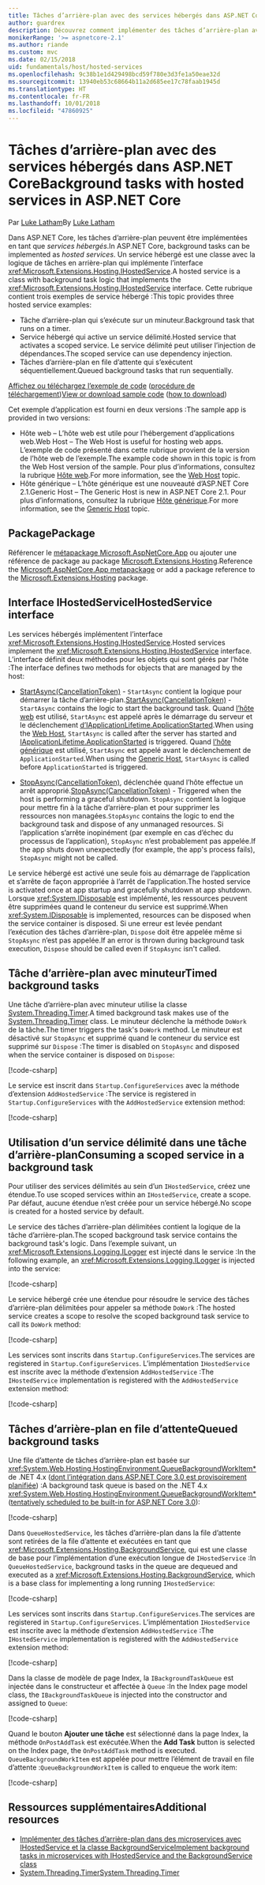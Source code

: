 ```yaml
---
title: Tâches d’arrière-plan avec des services hébergés dans ASP.NET Core
author: guardrex
description: Découvrez comment implémenter des tâches d’arrière-plan avec des services hébergés dans ASP.NET Core.
monikerRange: '>= aspnetcore-2.1'
ms.author: riande
ms.custom: mvc
ms.date: 02/15/2018
uid: fundamentals/host/hosted-services
ms.openlocfilehash: 9c38b1e1d429498bcd59f780e3d3fe1a50eae32d
ms.sourcegitcommit: 13940eb53c68664b11a2d685ee17c78faab1945d
ms.translationtype: HT
ms.contentlocale: fr-FR
ms.lasthandoff: 10/01/2018
ms.locfileid: "47860925"
---
```

# <a name="background-tasks-with-hosted-services-in-aspnet-core"></a><span data-ttu-id="054c6-103">Tâches d’arrière-plan avec des services hébergés dans ASP.NET Core</span><span class="sxs-lookup"><span data-stu-id="054c6-103">Background tasks with hosted services in ASP.NET Core</span></span>

<span data-ttu-id="054c6-104">Par [Luke Latham](https://github.com/guardrex)</span><span class="sxs-lookup"><span data-stu-id="054c6-104">By [Luke Latham](https://github.com/guardrex)</span></span>

<span data-ttu-id="054c6-105">Dans ASP.NET Core, les tâches d’arrière-plan peuvent être implémentées en tant que *services hébergés*.</span><span class="sxs-lookup"><span data-stu-id="054c6-105">In ASP.NET Core, background tasks can be implemented as *hosted services*.</span></span> <span data-ttu-id="054c6-106">Un service hébergé est une classe avec la logique de tâches en arrière-plan qui implémente l’interface <xref:Microsoft.Extensions.Hosting.IHostedService>.</span><span class="sxs-lookup"><span data-stu-id="054c6-106">A hosted service is a class with background task logic that implements the <xref:Microsoft.Extensions.Hosting.IHostedService> interface.</span></span> <span data-ttu-id="054c6-107">Cette rubrique contient trois exemples de service hébergé :</span><span class="sxs-lookup"><span data-stu-id="054c6-107">This topic provides three hosted service examples:</span></span>

* <span data-ttu-id="054c6-108">Tâche d’arrière-plan qui s’exécute sur un minuteur.</span><span class="sxs-lookup"><span data-stu-id="054c6-108">Background task that runs on a timer.</span></span>
* <span data-ttu-id="054c6-109">Service hébergé qui active un service délimité.</span><span class="sxs-lookup"><span data-stu-id="054c6-109">Hosted service that activates a scoped service.</span></span> <span data-ttu-id="054c6-110">Le service délimité peut utiliser l’injection de dépendances.</span><span class="sxs-lookup"><span data-stu-id="054c6-110">The scoped service can use dependency injection.</span></span>
* <span data-ttu-id="054c6-111">Tâches d’arrière-plan en file d’attente qui s’exécutent séquentiellement.</span><span class="sxs-lookup"><span data-stu-id="054c6-111">Queued background tasks that run sequentially.</span></span>

<span data-ttu-id="054c6-112">[Affichez ou téléchargez l’exemple de code](https://github.com/aspnet/Docs/tree/master/aspnetcore/fundamentals/host/hosted-services/samples/) ([procédure de téléchargement](xref:tutorials/index#how-to-download-a-sample))</span><span class="sxs-lookup"><span data-stu-id="054c6-112">[View or download sample code](https://github.com/aspnet/Docs/tree/master/aspnetcore/fundamentals/host/hosted-services/samples/) ([how to download](xref:tutorials/index#how-to-download-a-sample))</span></span>

<span data-ttu-id="054c6-113">Cet exemple d’application est fourni en deux versions :</span><span class="sxs-lookup"><span data-stu-id="054c6-113">The sample app is provided in two versions:</span></span>

* <span data-ttu-id="054c6-114">Hôte web &ndash; L’hôte web est utile pour l’hébergement d’applications web.</span><span class="sxs-lookup"><span data-stu-id="054c6-114">Web Host &ndash; The Web Host is useful for hosting web apps.</span></span> <span data-ttu-id="054c6-115">L’exemple de code présenté dans cette rubrique provient de la version de l’hôte web de l’exemple.</span><span class="sxs-lookup"><span data-stu-id="054c6-115">The example code shown in this topic is from the Web Host version of the sample.</span></span> <span data-ttu-id="054c6-116">Pour plus d’informations, consultez la rubrique [Hôte web](xref:fundamentals/host/web-host).</span><span class="sxs-lookup"><span data-stu-id="054c6-116">For more information, see the [Web Host](xref:fundamentals/host/web-host) topic.</span></span>
* <span data-ttu-id="054c6-117">Hôte générique &ndash; L’hôte générique est une nouveauté d’ASP.NET Core 2.1.</span><span class="sxs-lookup"><span data-stu-id="054c6-117">Generic Host &ndash; The Generic Host is new in ASP.NET Core 2.1.</span></span> <span data-ttu-id="054c6-118">Pour plus d’informations, consultez la rubrique [Hôte générique](xref:fundamentals/host/generic-host).</span><span class="sxs-lookup"><span data-stu-id="054c6-118">For more information, see the [Generic Host](xref:fundamentals/host/generic-host) topic.</span></span>

## <a name="package"></a><span data-ttu-id="054c6-119">Package</span><span class="sxs-lookup"><span data-stu-id="054c6-119">Package</span></span>

<span data-ttu-id="054c6-120">Référencer le [métapackage Microsoft.AspNetCore.App](xref:fundamentals/metapackage-app) ou ajouter une référence de package au package [Microsoft.Extensions.Hosting](https://www.nuget.org/packages/Microsoft.Extensions.Hosting).</span><span class="sxs-lookup"><span data-stu-id="054c6-120">Reference the [Microsoft.AspNetCore.App metapackage](xref:fundamentals/metapackage-app) or add a package reference to the [Microsoft.Extensions.Hosting](https://www.nuget.org/packages/Microsoft.Extensions.Hosting) package.</span></span>

## <a name="ihostedservice-interface"></a><span data-ttu-id="054c6-121">Interface IHostedService</span><span class="sxs-lookup"><span data-stu-id="054c6-121">IHostedService interface</span></span>

<span data-ttu-id="054c6-122">Les services hébergés implémentent l’interface <xref:Microsoft.Extensions.Hosting.IHostedService>.</span><span class="sxs-lookup"><span data-stu-id="054c6-122">Hosted services implement the <xref:Microsoft.Extensions.Hosting.IHostedService> interface.</span></span> <span data-ttu-id="054c6-123">L’interface définit deux méthodes pour les objets qui sont gérés par l’hôte :</span><span class="sxs-lookup"><span data-stu-id="054c6-123">The interface defines two methods for objects that are managed by the host:</span></span>

* <span data-ttu-id="054c6-124">[StartAsync(CancellationToken)](xref:Microsoft.Extensions.Hosting.IHostedService.StartAsync*) - `StartAsync` contient la logique pour démarrer la tâche d’arrière-plan.</span><span class="sxs-lookup"><span data-stu-id="054c6-124">[StartAsync(CancellationToken)](xref:Microsoft.Extensions.Hosting.IHostedService.StartAsync*) - `StartAsync` contains the logic to start the background task.</span></span> <span data-ttu-id="054c6-125">Quand [l’hôte web](xref:fundamentals/host/web-host) est utilisé, `StartAsync` est appelé après le démarrage du serveur et le déclenchement [d’IApplicationLifetime.ApplicationStarted](xref:Microsoft.AspNetCore.Hosting.IApplicationLifetime.ApplicationStarted*).</span><span class="sxs-lookup"><span data-stu-id="054c6-125">When using the [Web Host](xref:fundamentals/host/web-host), `StartAsync` is called after the server has started and [IApplicationLifetime.ApplicationStarted](xref:Microsoft.AspNetCore.Hosting.IApplicationLifetime.ApplicationStarted*) is triggered.</span></span> <span data-ttu-id="054c6-126">Quand [l’hôte générique](xref:fundamentals/host/generic-host) est utilisé, `StartAsync` est appelé avant le déclenchement de `ApplicationStarted`.</span><span class="sxs-lookup"><span data-stu-id="054c6-126">When using the [Generic Host](xref:fundamentals/host/generic-host), `StartAsync` is called before `ApplicationStarted` is triggered.</span></span>

* <span data-ttu-id="054c6-127">[StopAsync(CancellationToken)](xref:Microsoft.Extensions.Hosting.IHostedService.StopAsync*), déclenchée quand l’hôte effectue un arrêt approprié.</span><span class="sxs-lookup"><span data-stu-id="054c6-127">[StopAsync(CancellationToken)](xref:Microsoft.Extensions.Hosting.IHostedService.StopAsync*) - Triggered when the host is performing a graceful shutdown.</span></span> <span data-ttu-id="054c6-128">`StopAsync` contient la logique pour mettre fin à la tâche d’arrière-plan et pour supprimer les ressources non managées.</span><span class="sxs-lookup"><span data-stu-id="054c6-128">`StopAsync` contains the logic to end the background task and dispose of any unmanaged resources.</span></span> <span data-ttu-id="054c6-129">Si l’application s’arrête inopinément (par exemple en cas d’échec du processus de l’application), `StopAsync` n’est probablement pas appelée.</span><span class="sxs-lookup"><span data-stu-id="054c6-129">If the app shuts down unexpectedly (for example, the app's process fails), `StopAsync` might not be called.</span></span>

<span data-ttu-id="054c6-130">Le service hébergé est activé une seule fois au démarrage de l’application et s’arrête de façon appropriée à l’arrêt de l’application.</span><span class="sxs-lookup"><span data-stu-id="054c6-130">The hosted service is activated once at app startup and gracefully shutdown at app shutdown.</span></span> <span data-ttu-id="054c6-131">Lorsque <xref:System.IDisposable> est implémenté, les ressources peuvent être supprimées quand le conteneur du service est supprimé.</span><span class="sxs-lookup"><span data-stu-id="054c6-131">When <xref:System.IDisposable> is implemented, resources can be disposed when the service container is disposed.</span></span> <span data-ttu-id="054c6-132">Si une erreur est levée pendant l’exécution des tâches d’arrière-plan, `Dispose` doit être appelée même si `StopAsync` n’est pas appelée.</span><span class="sxs-lookup"><span data-stu-id="054c6-132">If an error is thrown during background task execution, `Dispose` should be called even if `StopAsync` isn't called.</span></span>

## <a name="timed-background-tasks"></a><span data-ttu-id="054c6-133">Tâche d’arrière-plan avec minuteur</span><span class="sxs-lookup"><span data-stu-id="054c6-133">Timed background tasks</span></span>

<span data-ttu-id="054c6-134">Une tâche d’arrière-plan avec minuteur utilise la classe [System.Threading.Timer](xref:System.Threading.Timer).</span><span class="sxs-lookup"><span data-stu-id="054c6-134">A timed background task makes use of the [System.Threading.Timer](xref:System.Threading.Timer) class.</span></span> <span data-ttu-id="054c6-135">Le minuteur déclenche la méthode `DoWork` de la tâche.</span><span class="sxs-lookup"><span data-stu-id="054c6-135">The timer triggers the task's `DoWork` method.</span></span> <span data-ttu-id="054c6-136">Le minuteur est désactivé sur `StopAsync` et supprimé quand le conteneur du service est supprimé sur `Dispose` :</span><span class="sxs-lookup"><span data-stu-id="054c6-136">The timer is disabled on `StopAsync` and disposed when the service container is disposed on `Dispose`:</span></span>

[!code-csharp[](hosted-services/samples/2.x/BackgroundTasksSample-WebHost/Services/TimedHostedService.cs?name=snippet1&highlight=15-16,30,37)]

<span data-ttu-id="054c6-137">Le service est inscrit dans `Startup.ConfigureServices` avec la méthode d’extension `AddHostedService` :</span><span class="sxs-lookup"><span data-stu-id="054c6-137">The service is registered in `Startup.ConfigureServices` with the `AddHostedService` extension method:</span></span>

[!code-csharp[](hosted-services/samples/2.x/BackgroundTasksSample-WebHost/Startup.cs?name=snippet1)]

## <a name="consuming-a-scoped-service-in-a-background-task"></a><span data-ttu-id="054c6-138">Utilisation d’un service délimité dans une tâche d’arrière-plan</span><span class="sxs-lookup"><span data-stu-id="054c6-138">Consuming a scoped service in a background task</span></span>

<span data-ttu-id="054c6-139">Pour utiliser des services délimités au sein d’un `IHostedService`, créez une étendue.</span><span class="sxs-lookup"><span data-stu-id="054c6-139">To use scoped services within an `IHostedService`, create a scope.</span></span> <span data-ttu-id="054c6-140">Par défaut, aucune étendue n’est créée pour un service hébergé.</span><span class="sxs-lookup"><span data-stu-id="054c6-140">No scope is created for a hosted service by default.</span></span>

<span data-ttu-id="054c6-141">Le service des tâches d’arrière-plan délimitées contient la logique de la tâche d’arrière-plan.</span><span class="sxs-lookup"><span data-stu-id="054c6-141">The scoped background task service contains the background task's logic.</span></span> <span data-ttu-id="054c6-142">Dans l’exemple suivant, un <xref:Microsoft.Extensions.Logging.ILogger> est injecté dans le service :</span><span class="sxs-lookup"><span data-stu-id="054c6-142">In the following example, an <xref:Microsoft.Extensions.Logging.ILogger> is injected into the service:</span></span>

[!code-csharp[](hosted-services/samples/2.x/BackgroundTasksSample-WebHost/Services/ScopedProcessingService.cs?name=snippet1)]

<span data-ttu-id="054c6-143">Le service hébergé crée une étendue pour résoudre le service des tâches d’arrière-plan délimitées pour appeler sa méthode `DoWork` :</span><span class="sxs-lookup"><span data-stu-id="054c6-143">The hosted service creates a scope to resolve the scoped background task service to call its `DoWork` method:</span></span>

[!code-csharp[](hosted-services/samples/2.x/BackgroundTasksSample-WebHost/Services/ConsumeScopedServiceHostedService.cs?name=snippet1&highlight=29-36)]

<span data-ttu-id="054c6-144">Les services sont inscrits dans `Startup.ConfigureServices`.</span><span class="sxs-lookup"><span data-stu-id="054c6-144">The services are registered in `Startup.ConfigureServices`.</span></span> <span data-ttu-id="054c6-145">L’implémentation `IHostedService` est inscrite avec la méthode d’extension `AddHostedService` :</span><span class="sxs-lookup"><span data-stu-id="054c6-145">The `IHostedService` implementation is registered with the `AddHostedService` extension method:</span></span>

[!code-csharp[](hosted-services/samples/2.x/BackgroundTasksSample-WebHost/Startup.cs?name=snippet2)]

## <a name="queued-background-tasks"></a><span data-ttu-id="054c6-146">Tâches d’arrière-plan en file d’attente</span><span class="sxs-lookup"><span data-stu-id="054c6-146">Queued background tasks</span></span>

<span data-ttu-id="054c6-147">Une file d’attente de tâches d’arrière-plan est basée sur <xref:System.Web.Hosting.HostingEnvironment.QueueBackgroundWorkItem*> de .NET 4.x ([dont l’intégration dans ASP.NET Core 3.0 est provisoirement planifiée](https://github.com/aspnet/Hosting/issues/1280)) :</span><span class="sxs-lookup"><span data-stu-id="054c6-147">A background task queue is based on the .NET 4.x <xref:System.Web.Hosting.HostingEnvironment.QueueBackgroundWorkItem*> ([tentatively scheduled to be built-in for ASP.NET Core 3.0](https://github.com/aspnet/Hosting/issues/1280)):</span></span>

[!code-csharp[](hosted-services/samples/2.x/BackgroundTasksSample-WebHost/Services/BackgroundTaskQueue.cs?name=snippet1)]

<span data-ttu-id="054c6-148">Dans `QueueHostedService`, les tâches d’arrière-plan dans la file d’attente sont retirées de la file d’attente et exécutées en tant que <xref:Microsoft.Extensions.Hosting.BackgroundService>, qui est une classe de base pour l’implémentation d’une exécution longue de `IHostedService` :</span><span class="sxs-lookup"><span data-stu-id="054c6-148">In `QueueHostedService`, background tasks in the queue are dequeued and executed as a <xref:Microsoft.Extensions.Hosting.BackgroundService>, which is a base class for implementing a long running `IHostedService`:</span></span>

[!code-csharp[](hosted-services/samples/2.x/BackgroundTasksSample-WebHost/Services/QueuedHostedService.cs?name=snippet1&highlight=21,25)]

<span data-ttu-id="054c6-149">Les services sont inscrits dans `Startup.ConfigureServices`.</span><span class="sxs-lookup"><span data-stu-id="054c6-149">The services are registered in `Startup.ConfigureServices`.</span></span> <span data-ttu-id="054c6-150">L’implémentation `IHostedService` est inscrite avec la méthode d’extension `AddHostedService` :</span><span class="sxs-lookup"><span data-stu-id="054c6-150">The `IHostedService` implementation is registered with the `AddHostedService` extension method:</span></span>

[!code-csharp[](hosted-services/samples/2.x/BackgroundTasksSample-WebHost/Startup.cs?name=snippet3)]

<span data-ttu-id="054c6-151">Dans la classe de modèle de page Index, la `IBackgroundTaskQueue` est injectée dans le constructeur et affectée à `Queue` :</span><span class="sxs-lookup"><span data-stu-id="054c6-151">In the Index page model class, the `IBackgroundTaskQueue` is injected into the constructor and assigned to `Queue`:</span></span>

[!code-csharp[](hosted-services/samples/2.x/BackgroundTasksSample-WebHost/Pages/Index.cshtml.cs?name=snippet1)]

<span data-ttu-id="054c6-152">Quand le bouton **Ajouter une tâche** est sélectionné dans la page Index, la méthode `OnPostAddTask` est exécutée.</span><span class="sxs-lookup"><span data-stu-id="054c6-152">When the **Add Task** button is selected on the Index page, the `OnPostAddTask` method is executed.</span></span> <span data-ttu-id="054c6-153">`QueueBackgroundWorkItem` est appelée pour mettre l’élément de travail en file d’attente :</span><span class="sxs-lookup"><span data-stu-id="054c6-153">`QueueBackgroundWorkItem` is called to enqueue the work item:</span></span>

[!code-csharp[](hosted-services/samples/2.x/BackgroundTasksSample-WebHost/Pages/Index.cshtml.cs?name=snippet2)]

## <a name="additional-resources"></a><span data-ttu-id="054c6-154">Ressources supplémentaires</span><span class="sxs-lookup"><span data-stu-id="054c6-154">Additional resources</span></span>

* [<span data-ttu-id="054c6-155">Implémenter des tâches d’arrière-plan dans des microservices avec IHostedService et la classe BackgroundService</span><span class="sxs-lookup"><span data-stu-id="054c6-155">Implement background tasks in microservices with IHostedService and the BackgroundService class</span></span>](/dotnet/standard/microservices-architecture/multi-container-microservice-net-applications/background-tasks-with-ihostedservice)
* [<span data-ttu-id="054c6-156">System.Threading.Timer</span><span class="sxs-lookup"><span data-stu-id="054c6-156">System.Threading.Timer</span></span>](xref:System.Threading.Timer)
